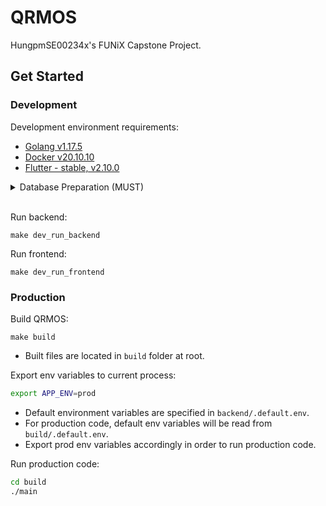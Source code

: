 # QRMOS

HungpmSE00234x's FUNiX Capstone Project.

## Get Started

### Development

Development environment requirements:

- [Golang v1.17.5](https://go.dev/dl/)
- [Docker v20.10.10](https://www.docker.com/get-started)
- [Flutter - stable, v2.10.0](https://docs.flutter.dev/get-started/install)

<details>
  <summary>Database Preparation (MUST)</summary>

Spin up database:
```
make dev_db_up
```

- First time running will take a **few minutes** to complete. Please be patient.
- `pgAdmin` will be available at `localhost:8081` after spinning up the database.
- Default database name is `qrmos`.

Shutdown database:
```
make dev_db_down
```

- Shuting down database doesn't remove data in database, when spin up again, data will still be available. To completely clean up everything, use the clean command below.

Clean up database:
```
make dev_db_clean
```

</details>
<br>

Run backend:
```
make dev_run_backend
```

Run frontend:
```
make dev_run_frontend
```

### Production

Build QRMOS:
```
make build
```
- Built files are located in `build` folder at root.

Export env variables to current process:
```bash
export APP_ENV=prod
```
- Default environment variables are specified in `backend/.default.env`.
- For production code, default env variables will be read from `build/.default.env`.
- Export prod env variables accordingly in order to run production code.

Run production code:
```bash
cd build
./main
```
